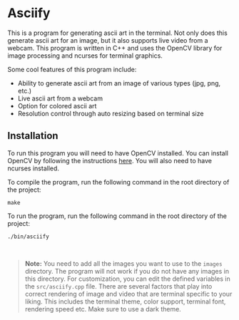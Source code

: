 # Asciify

This is a program for generating ascii art in the terminal. Not only does this generate ascii art for an image, but it also supports live video from a webcam. This program is written in C++ and uses the OpenCV library for image processing and ncurses for terminal graphics.

Some cool features of this program include:
- Ability to generate ascii art from an image of various types (jpg, png, etc.)
- Live ascii art from a webcam
- Option for colored ascii art
- Resolution control through auto resizing based on terminal size


## Installation

To run this program you will need to have OpenCV installed. You can install OpenCV by following the instructions [here](https://docs.opencv.org/4.x/d0/d3d/tutorial_general_install.html). You will also need to have ncurses installed. 

To compile the program, run the following command in the root directory of the project:
```
make
```

To run the program, run the following command in the root directory of the project:
```
./bin/asciify
```

</br>

> **Note:** You need to add all the images you want to use to the `images` directory. The program will not work if you do not have any images in this directory. For customization, you can edit the defined variables in the `src/asciify.cpp` file. There are several factors that play into correct rendering of image and video that are terminal specific to your liking. This includes the terminal theme, color support, terminal font, rendering speed etc. Make sure to use a dark theme.

